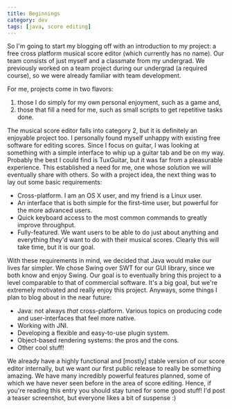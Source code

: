 ```yaml
---           
title: Beginnings
category: dev
tags: [java, score editing]
---
```


So I'm going to start my blogging off with an introduction to my project: a
free cross platform musical score editor (which currently has no name). Our
team consists of just myself and a classmate from my undergrad. We previously
worked on a team project during our undergrad (a required course), so we were
already familiar with team development.


For me, projects come in two flavors:

1. those I do simply for my own personal enjoyment, such as a game and,
2. those that fill a need for me, such as small scripts to get repetitive tasks
   done.

The musical score editor falls into category 2, but it is definitely an
enjoyable project too. I personally found myself unhappy with existing free
software for editing scores. Since I focus on guitar, I was looking at
something with a simple interface to whip up a guitar tab and be on my way.
Probably the best I could find is TuxGuitar, but it was far from a pleasurable
experience. This established a need for me, one whose solution we will
eventually share with others. So with a project idea, the next thing was to lay
out some basic requirements:

* Cross-platform. I am an OS X user, and my friend is a Linux user.
* An interface that is both simple for the first-time user, but powerful for
  the more advanced users.
* Quick keyboard access to the most common commands to greatly improve
  throughput.
* Fully-featured. We want users to be able to do just about anything and
  everything they'd want to do with their musical scores. Clearly this will
  take time, but it is our goal.

With these requirements in mind, we decided that Java would make our lives far
simpler. We chose Swing over SWT for our GUI library, since we both know and
enjoy Swing. Our goal is to eventually bring this project to a level comparable
to that of commercial software. It's a big goal, but we're extremely motivated
and really enjoy this project. Anyways, some things I plan to blog about in the
near future:

* Java: not always _that_ cross-platform. Various topics on producing code and
  user-interfaces that feel more native.
* Working with JNI.
* Developing a flexible and easy-to-use plugin system.
* Object-based rendering systems: the pros and the cons.
* Other cool stuff!

We already have a highly functional and \[mostly\] stable version of our score
editor internally, but we want our first public release to really be something
amazing. We have many incredibly powerful features planned, some of which we
have never seen before in the area of score editing. Hence, if you're reading
this entry you should stay tuned for some good stuff! I'd post a teaser
screenshot, but everyone likes a bit of suspense :)
